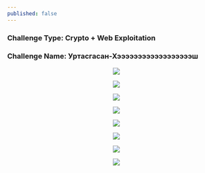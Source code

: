```yaml
---
published: false
---
```

### Challenge Type: Crypto + Web Exploitation
### Challenge Name: Уртасгасан-Хээээээээээээээээээш

<p align="center">
<img src="https://i.imgur.com/GvQDjJv.png">
</p>

<p align="center">
<img src="https://i.imgur.com/b4GGoAK.png">
</p>

<p align="center">
<img src="https://i.imgur.com/rCRyztV.png">
</p>

<p align="center">
<img src="https://i.imgur.com/ikZ0inY.png">
</p>

<p align="center">
<img src="https://i.imgur.com/pO7Ykxw.png">
</p>

<p align="center">
<img src="https://i.imgur.com/3bLjDnp.png">
</p>

<p align="center">
<img src="https://i.imgur.com/Z9fnpXU.png">
</p>

<p align="center">
<img src="https://i.imgur.com/z5mpbd9.png">
</p>